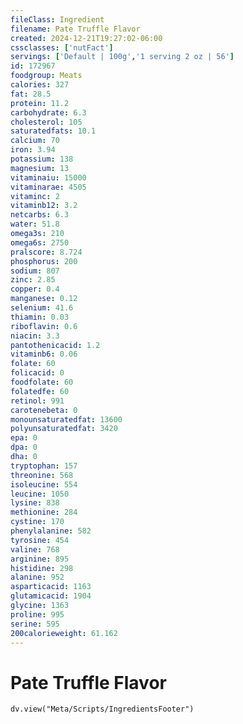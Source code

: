 ```yaml
---
fileClass: Ingredient
filename: Pate Truffle Flavor
created: 2024-12-21T19:27:02-06:00
cssclasses: ['nutFact']
servings: ['Default | 100g','1 serving 2 oz | 56']
id: 172967
foodgroup: Meats
calories: 327
fat: 28.5
protein: 11.2
carbohydrate: 6.3
cholesterol: 105
saturatedfats: 10.1
calcium: 70
iron: 3.94
potassium: 138
magnesium: 13
vitaminaiu: 15000
vitaminarae: 4505
vitaminc: 2
vitaminb12: 3.2
netcarbs: 6.3
water: 51.8
omega3s: 210
omega6s: 2750
pralscore: 8.724
phosphorus: 200
sodium: 807
zinc: 2.85
copper: 0.4
manganese: 0.12
selenium: 41.6
thiamin: 0.03
riboflavin: 0.6
niacin: 3.3
pantothenicacid: 1.2
vitaminb6: 0.06
folate: 60
folicacid: 0
foodfolate: 60
folatedfe: 60
retinol: 991
carotenebeta: 0
monounsaturatedfat: 13600
polyunsaturatedfat: 3420
epa: 0
dpa: 0
dha: 0
tryptophan: 157
threonine: 568
isoleucine: 554
leucine: 1050
lysine: 838
methionine: 284
cystine: 170
phenylalanine: 582
tyrosine: 454
valine: 768
arginine: 895
histidine: 298
alanine: 952
asparticacid: 1163
glutamicacid: 1904
glycine: 1363
proline: 995
serine: 595
200calorieweight: 61.162
---
```


# Pate Truffle Flavor

```dataviewjs
dv.view("Meta/Scripts/IngredientsFooter")
```